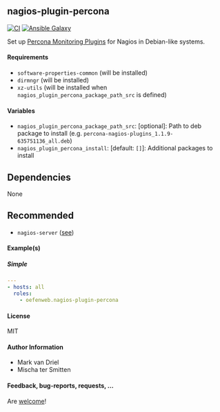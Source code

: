 ## nagios-plugin-percona

[![CI](https://github.com/Oefenweb/ansible-nagios-plugin-percona/workflows/CI/badge.svg)](https://github.com/Oefenweb/ansible-nagios-plugin-percona/actions?query=workflow%3ACI)
[![Ansible Galaxy](http://img.shields.io/badge/ansible--galaxy-nagios--plugin--percona-blue.svg)](https://galaxy.ansible.com/Oefenweb/nagios_plugin_percona)

Set up [Percona Monitoring Plugins](https://www.percona.com/software/mysql-tools/percona-monitoring-plugins) for Nagios in Debian-like systems.

#### Requirements

* `software-properties-common` (will be installed)
* `dirmngr` (will be installed)
* `xz-utils` (will be installed when `nagios_plugin_percona_package_path_src` is defined)

#### Variables

* `nagios_plugin_percona_package_path_src`: [optional]: Path to deb package to install (e.g. `percona-nagios-plugins_1.1.9-635751136_all.deb`)
* `nagios_plugin_percona_install`: [default: `[]`]: Additional packages to install

## Dependencies

None

## Recommended

* `nagios-server` ([see](https://github.com/Oefenweb/ansible-nagios-server))

#### Example(s)

##### Simple

```yaml
---
- hosts: all
  roles:
    - oefenweb.nagios-plugin-percona
```

#### License

MIT

#### Author Information

* Mark van Driel
* Mischa ter Smitten

#### Feedback, bug-reports, requests, ...

Are [welcome](https://github.com/Oefenweb/ansible-nagios-plugin-percona/issues)!
